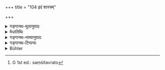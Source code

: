 +++
title = "104 इदं शास्त्रम्"

+++

<details><summary>गङ्गानथ-मूलानुवादः</summary>

The Brāhmaṇa studying these institutes, and (thence) discharging all prescribed duties, is never defiled by sins of commission (or omission), proceeding from mind, speech or body.—(104)
</details>

<details><summary>मेधातिथिः</summary>

एवं संबन्धिद्वारेण ब्राह्मणार्थतया शास्त्रं स्तुत्वाधुना साक्षात् स्तौति । **इदं शास्त्रं** जानानः शंसितव्रतो[^१५२] भवतीति परिपूर्णयमनियमानुष्ठायी भवति । शास्त्राद् अननुष्ठाने प्रत्यवायं ज्ञात्वा तद्भयाद् अनुतिष्ठति सर्वान् यमनियमान् यथाशास्त्रं सर्वम् अनुतिष्ठति । अनुतिष्ठन् विहितातिक्रमप्रतिषिद्ध**कर्म**जनितैर् **दोषैर् न लिप्यते** न संबध्यते ॥ १.१०४ ॥


[^१५२]:
     G 1st ed.: saṃśitavrato
</details>

<details><summary>गङ्गानथ-भाष्यानुवादः</summary>

Having thus, indirectly through its co-relative, eulogised the Institutes as serving the purposes of the Brāhmaṇa, the Author now proceeds to eulogise them directly.

Knowing these Institutes, the Brāhmaṇa, comes to ‘*discharge all prescribed duties*,’—*i.e*. he observes all observances and practises full self-control; having learnt from the institutes that the omission of duties is sinful, he, fearing sin, fulfils all active and passive obligations (relating to observances and self-control),—doing everything in full conformity to the Institutes. Thus fulfilling all his duties, ‘*he is not defiled*’—affected—‘*by the sins*’ arising from the omission of duties prescribed and the commission of deeds prohibited.—(104)
</details>

<details><summary>गङ्गानथ-टिप्पन्यः</summary>

This verse is quoted in the *Smṛticandrikā* (Saṃskāra, p. 10) which
reads ‘*saṃśita*’ for ‘*śaṃsita*’ and adds that the term here stands for
‘twice-born’ persons.
</details>

<details><summary>Bühler</summary>

104	A Brahmana who studies these Institutes (and) faithfully fulfils the duties (prescribed therein), is never tainted by sins, arising from thoughts, words, or deeds.
</details>
